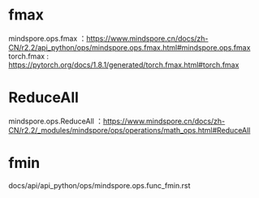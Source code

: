 # fmax 
mindspore.ops.fmax ：https://www.mindspore.cn/docs/zh-CN/r2.2/api_python/ops/mindspore.ops.fmax.html#mindspore.ops.fmax    
torch.fmax : https://pytorch.org/docs/1.8.1/generated/torch.fmax.html#torch.fmax


# ReduceAll 
mindspore.ops.ReduceAll ：https://www.mindspore.cn/docs/zh-CN/r2.2/_modules/mindspore/ops/operations/math_ops.html#ReduceAll    
    
    
# fmin    
docs/api/api_python/ops/mindspore.ops.func_fmin.rst    
